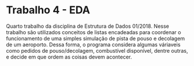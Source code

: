 # Trabalho 4 - EDA

Quarto trabalho da disciplina de Estrutura de Dados 01/2018. Nesse trabalho são utilizados conceitos de listas encadeadas para coordenar o funcionamento de uma simples simulação de pista de pouso e decolagem de um aeroporto. Dessa forma, o programa considera algumas váriaveis como pedidos de pouso/decolagem, combustível disponível, dentre outras, e decide em que ordem as coisas devem acontecer.
